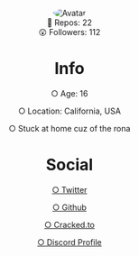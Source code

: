 <p align="center">
  <a>
<img src="https://media.discordapp.net/attachments/732298693658542141/736232295467450368/fweak3.gif" alt="Avatar" style="border-radius: 75%;">
  </a><br>
  📝  Repos: 22<br>
  😲  Followers: 112<br>
</p>
<div class="display">
<h1 style="text-align: center;" align="center"> Info </h1>
  <p style="text-align: center;"align="center">○ Age: 16 <br></p>
  <p style="text-align: center;"align="center">○ Location: California, USA<br></p>
  <p style="text-align: center;"align="center">○ Stuck at home cuz of the rona<br></p>

<h1 style="text-align: center;" align="center"> Social </h1>
  <a href="https://twitter.com/fweak1337"><p style="text-align: center;"align="center">○ Twitter<br></p></>
  <a href="https://github.com/Fweak"><p style="text-align: center;"align="center">○ Github<br></p></>
  <a href="https://cracked.to/Fweak"> <p style="text-align: center;"align="center">○ Cracked.to<br></p></>
  <a href="https://discord.com/users/723814215562821714"> <p style="text-align: center;"align="center">○ Discord Profile<br></p></>
</div>
